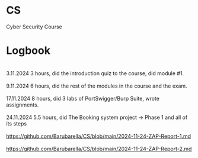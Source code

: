 # CS
Cyber Security Course
# Logbook
<br/>3.11.2024 3 hours, did the introduction quiz to the course, did module #1.<br/>
<br/>9.11.2024 6 hours, did the rest of the modules in the course and the exam. <br/>
<br/>17.11.2024 8 hours, did 3 labs of PortSwigger/Burp Suite, wrote assignments.<br/>
<br/>24.11.2024 5.5 hours, did The Booking system project → Phase 1 and all of its steps<br/>
<br/>https://github.com/Barubarella/CS/blob/main/2024-11-24-ZAP-Report-1.md<br/>
<br/>https://github.com/Barubarella/CS/blob/main/2024-11-24-ZAP-Report-2.md<br/>
